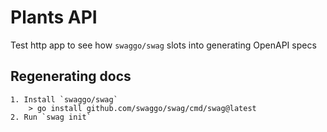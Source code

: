 # Plants API

Test http app to see how `swaggo/swag` slots into generating OpenAPI specs

## Regenerating docs

    1. Install `swaggo/swag`
        > go install github.com/swaggo/swag/cmd/swag@latest
    2. Run `swag init`
